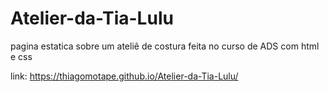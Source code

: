 # Atelier-da-Tia-Lulu
 pagina estatica sobre um ateliê de costura feita no curso de ADS com html e css
 
 link: https://thiagomotape.github.io/Atelier-da-Tia-Lulu/
